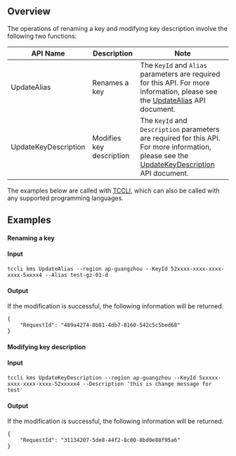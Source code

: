 ## Overview
The operations of renaming a key and modifying key description involve the following two functions:

| API Name | Description | Note |
|---------|---------|---------|
| UpdateAlias | Renames a key | The `KeyId` and `Alias` parameters are required for this API. For more information, please see the [UpdateAlias](https://intl.cloud.tencent.com/document/product/1030/32182) API document. |
| UpdateKeyDescription | Modifies key description | The `KeyId` and `Description` parameters are required for this API. For more information, please see the [UpdateKeyDescription](https://intl.cloud.tencent.com/document/product/1030/32181) API document. |


The examples below are called with [TCCLI](https://intl.cloud.tencent.com/product/cli), which can also be called with any supported programming languages.

## Examples
#### Renaming a key

#### Input
```shell
tccli kms UpdateAlias --region ap-guangzhou --KeyId 52xxxx-xxxx-xxxx-xxxx-5xxxx4 --Alias test-gz-01-d
```



#### Output
If the modification is successful, the following information will be returned.
```shell
{
    "RequestId": "489a4274-0b81-4db7-8160-542c5c5bed68"
}
```


#### Modifying key description
#### Input
```shell
tccli kms UpdateKeyDescription --region ap-guangzhou --KeyId 5xxxxx-xxxx-xxxx-xxxx-52xxxxx4 --Description 'this is change message for test'
```


#### Output
If the modification is successful, the following information will be returned.
```shell
{
    "RequestId": "31134207-5de8-44f2-8c00-8bd0e88f95a6"
}
```
